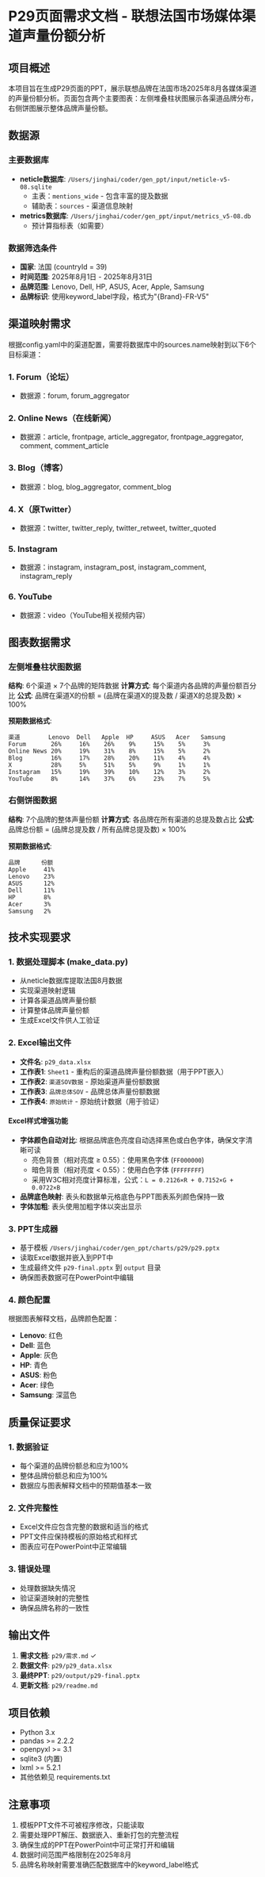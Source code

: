 # P29页面需求文档 - 联想法国市场媒体渠道声量份额分析

## 项目概述

本项目旨在生成P29页面的PPT，展示联想品牌在法国市场2025年8月各媒体渠道的声量份额分析。页面包含两个主要图表：左侧堆叠柱状图展示各渠道品牌分布，右侧饼图展示整体品牌声量份额。

## 数据源

### 主要数据库
- **neticle数据库**: `/Users/jinghai/coder/gen_ppt/input/neticle-v5-08.sqlite`
  - 主表：`mentions_wide` - 包含丰富的提及数据
  - 辅助表：`sources` - 渠道信息映射
- **metrics数据库**: `/Users/jinghai/coder/gen_ppt/input/metrics_v5-08.db`
  - 预计算指标表（如需要）

### 数据筛选条件
- **国家**: 法国 (countryId = 39)
- **时间范围**: 2025年8月1日 - 2025年8月31日
- **品牌范围**: Lenovo, Dell, HP, ASUS, Acer, Apple, Samsung
- **品牌标识**: 使用keyword_label字段，格式为"{Brand}-FR-V5"

## 渠道映射需求

根据config.yaml中的渠道配置，需要将数据库中的sources.name映射到以下6个目标渠道：

### 1. Forum（论坛）
- 数据源：forum, forum_aggregator

### 2. Online News（在线新闻）
- 数据源：article, frontpage, article_aggregator, frontpage_aggregator, comment, comment_article

### 3. Blog（博客）
- 数据源：blog, blog_aggregator, comment_blog

### 4. X（原Twitter）
- 数据源：twitter, twitter_reply, twitter_retweet, twitter_quoted

### 5. Instagram
- 数据源：instagram, instagram_post, instagram_comment, instagram_reply

### 6. YouTube
- 数据源：video（YouTube相关视频内容）

## 图表数据需求

### 左侧堆叠柱状图数据
**结构**: 6个渠道 × 7个品牌的矩阵数据
**计算方式**: 每个渠道内各品牌的声量份额百分比
**公式**: 品牌在渠道X的份额 = (品牌在渠道X的提及数 / 渠道X的总提及数) × 100%

**预期数据格式**:
```
渠道        Lenovo  Dell   Apple  HP     ASUS   Acer   Samsung
Forum       26%     16%    26%    9%     15%    5%     3%
Online News 20%     19%    31%    8%     15%    5%     2%
Blog        16%     17%    28%    20%    11%    4%     4%
X           28%     5%     51%    5%     9%     1%     1%
Instagram   15%     19%    39%    10%    12%    3%     2%
YouTube     8%      14%    37%    6%     23%    7%     5%
```

### 右侧饼图数据
**结构**: 7个品牌的整体声量份额
**计算方式**: 各品牌在所有渠道的总提及数占比
**公式**: 品牌总份额 = (品牌总提及数 / 所有品牌总提及数) × 100%

**预期数据格式**:
```
品牌      份额
Apple     41%
Lenovo    23%
ASUS      12%
Dell      11%
HP        8%
Acer      3%
Samsung   2%
```

## 技术实现要求

### 1. 数据处理脚本 (make_data.py)
- 从neticle数据库提取法国8月数据
- 实现渠道映射逻辑
- 计算各渠道品牌声量份额
- 计算整体品牌声量份额
- 生成Excel文件供人工验证

### 2. Excel输出文件
- **文件名**: `p29_data.xlsx`
- **工作表1**: `Sheet1` - 重构后的渠道品牌声量份额数据（用于PPT嵌入）
- **工作表2**: `渠道SOV数据` - 原始渠道声量份额数据
- **工作表3**: `品牌总体SOV` - 品牌总体声量份额数据
- **工作表4**: `原始统计` - 原始统计数据（用于验证）

#### Excel样式增强功能
- **字体颜色自动对比**: 根据品牌底色亮度自动选择黑色或白色字体，确保文字清晰可读
  - 亮色背景（相对亮度 ≥ 0.55）：使用黑色字体 (`FF000000`)
  - 暗色背景（相对亮度 < 0.55）：使用白色字体 (`FFFFFFFF`)
  - 采用W3C相对亮度计算标准，公式：`L = 0.2126×R + 0.7152×G + 0.0722×B`
- **品牌底色映射**: 表头和数据单元格底色与PPT图表系列颜色保持一致
- **字体加粗**: 表头使用加粗字体以突出显示

### 3. PPT生成器
- 基于模板 `/Users/jinghai/coder/gen_ppt/charts/p29/p29.pptx`
- 读取Excel数据并嵌入到PPT中
- 生成最终文件 `p29-final.pptx` 到 `output` 目录
- 确保图表数据可在PowerPoint中编辑

### 4. 颜色配置
根据图表解释文档，品牌颜色配置：
- **Lenovo**: 红色
- **Dell**: 蓝色  
- **Apple**: 灰色
- **HP**: 青色
- **ASUS**: 粉色
- **Acer**: 绿色
- **Samsung**: 深蓝色

## 质量保证要求

### 1. 数据验证
- 每个渠道的品牌份额总和应为100%
- 整体品牌份额总和应为100%
- 数据应与图表解释文档中的预期值基本一致

### 2. 文件完整性
- Excel文件应包含完整的数据和适当的格式
- PPT文件应保持模板的原始格式和样式
- 图表应可在PowerPoint中正常编辑

### 3. 错误处理
- 处理数据缺失情况
- 验证渠道映射的完整性
- 确保品牌名称的一致性

## 输出文件

1. **需求文档**: `p29/需求.md` ✓
2. **数据文件**: `p29/p29_data.xlsx`
3. **最终PPT**: `p29/output/p29-final.pptx`
4. **更新文档**: `p29/readme.md`

## 项目依赖

- Python 3.x
- pandas >= 2.2.2
- openpyxl >= 3.1
- sqlite3 (内置)
- lxml >= 5.2.1
- 其他依赖见 requirements.txt

## 注意事项

1. 模板PPT文件不可被程序修改，只能读取
2. 需要处理PPT解压、数据嵌入、重新打包的完整流程
3. 确保生成的PPT在PowerPoint中可正常打开和编辑
4. 数据时间范围严格限制在2025年8月
5. 品牌名称映射需要准确匹配数据库中的keyword_label格式